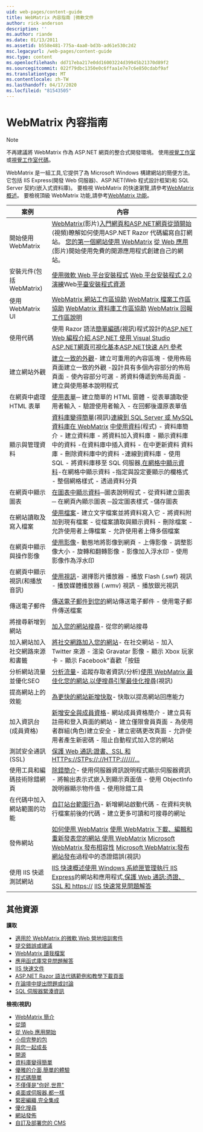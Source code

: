 ```yaml
---
uid: web-pages/content-guide
title: WebMatrix 內容指南 |微軟文件
author: rick-anderson
description: ''
ms.author: riande
ms.date: 01/13/2011
ms.assetid: b558e481-775a-4aa0-bd3b-ad61e530c2d2
msc.legacyurl: /web-pages/content-guide
msc.type: content
ms.openlocfilehash: dd717eba217e0dd16003224d39945b21370d89f2
ms.sourcegitcommit: 022f79dbc1350e0c6ffaa1e7e7c6e850cdabf9af
ms.translationtype: MT
ms.contentlocale: zh-TW
ms.lasthandoff: 04/17/2020
ms.locfileid: "81543505"
---
```

# <a name="webmatrix-content-guide"></a>WebMatrix 內容指南

> [!NOTE] 
> 不再建議將 WebMatrix 作為 ASP.NET 網頁的整合式開發環境。 使用[視覺工作室](xref:web-pages/overview/getting-started/program-asp-net-web-pages-in-visual-studio)或[視覺工作室代碼](https://code.visualstudio.com/)。

WebMatrix 是一組工具,它提供了為 Microsoft Windows 構建網站的簡便方法。 它包括 IIS Express(開發 Web 伺服器)、ASP.NET(Web 程式設計框架)和 SQL Server 契約(嵌入式資料庫)。 要檢視 WebMatrix 的快速瀏覽,請參考[WebMatrix 概述](https://www.microsoft.com/web/webmatrix/)。 要檢視頂級 WebMatrix 功能,請參考[WebMatrix 功能](https://www.microsoft.com/web/webmatrix/features/)。

| **案例** | **內容** |
| --- | --- |
| 開始使用 WebMatrix | [WebMatrix(](https://mediadl.microsoft.com/mediadl/www/s/silverlight/video/web/webmatrix/intro.mp4)影片)[入門網頁和ASP.NET網頁](https://go.microsoft.com/fwlink/?LinkId=202889)[從頭開始](https://mediadl.microsoft.com/mediadl/www/s/silverlight/video/web/webmatrix/walkthrough1b.mp4)(視頻)瞭解如何使用ASP.NET Razor 代碼編寫自訂網站。 [您的第一個網站使用 WebMatrix](https://go.microsoft.com/fwlink/?LinkId=208553) [從 Web 應用(](https://mediadl.microsoft.com/mediadl/www/s/silverlight/video/web/webmatrix/walkthrough2b.mp4)影片)開始使用免費的開源應用程式創建自己的網站。 |
| 安裝元件(包括 WebMatrix) | [使用微軟 Web 平台安裝程式](https://www.iis.net/learn/install/web-platform-installer/using-the-microsoft-web-platform-installer) [Web 平台安裝程式 2.0 演練](https://www.iis.net/learn/install/web-platform-installer/web-platform-installer-20-walkthrough)Web[平臺安裝程式資源](https://www.iis.net/learn/install/web-platform-installer/web-platform-installer-resources) |
| 使用 WebMatrix UI | [WebMatrix 網站工作區協助](https://go.microsoft.com/fwlink/?LinkId=208788) [WebMatrix 檔案工作區協助](https://go.microsoft.com/fwlink/?LinkId=208787) [WebMatrix 資料庫工作區協助](https://go.microsoft.com/fwlink/?LinkId=208786) [WebMatrix 回報工作區說明](https://go.microsoft.com/fwlink/?LinkId=208789) |
| 使用代碼 | 使用 Razor 語法[簡單編碼](https://mediadl.microsoft.com/mediadl/www/s/silverlight/video/web/webmatrix/webx-aspnetpages.mp4)(視訊)程式設計的[ASP.NET Web 編程介紹](https://go.microsoft.com/fwlink/?LinkId=202890)[,ASP.NET 使用 Visual Studio](https://go.microsoft.com/fwlink/?LinkId=205854) [ASP.NET網頁可視化基本](https://go.microsoft.com/fwlink/?LinkId=202908)[ASP.NET快速 API 參考](https://go.microsoft.com/fwlink/?LinkId=202907) |
| 建立網站外觀 | [建立一致的外觀](https://go.microsoft.com/fwlink/?LinkId=202891)- 建立可重用的內容區塊 - 使用佈局頁面建立一致的外觀 -設計具有多個內容部分的佈局頁面 - 使內容部分可選 - 將資料傳遞到佈局頁面 - 建立與使用基本說明程式 |
| 在網頁中處理 HTML 表單 | [使用表單](https://go.microsoft.com/fwlink/?LinkId=202892)─ 建立簡單的 HTML 窗體 - 從表單讀取使用者輸入 - 驗證使用者輸入 - 在回郵後還原表單值 |
| 顯示與管理資料 | [資料庫變得簡單](https://mediadl.microsoft.com/mediadl/www/s/silverlight/video/web/webmatrix/webx-databases.mp4)(視訊)[連線到 SQL Server 或 MySQL 資料庫在 WebMatrix](https://go.microsoft.com/fwlink/?LinkId=208661) [中使用資料](https://go.microsoft.com/fwlink/?LinkId=202893)(程式) - 資料庫簡介 - 建立資料庫 - 將資料加入資料庫 - 顯示資料庫中的資料 -在資料庫中插入資料 - 在中更新資料 資料庫 - 刪除資料庫中的資料 -連線到資料庫 - 使用 SQL - 將資料庫移至 SQL 伺服器[,在網格中顯示資料](https://go.microsoft.com/fwlink/?LinkId=202894)-在網格中顯示資料 -指定與設定要顯示的欄格式 - 整個網格樣式 - 透過資料分頁 |
| 在網頁中顯示圖表 | [在圖表中顯示資料](https://go.microsoft.com/fwlink/?LinkId=202895)─圖表說明程式 - 從資料建立圖表 ─ 在網頁內顯示圖表 ─設定圖表樣式 -儲存圖表 |
| 在網站讀取及寫入檔案 | [使用檔案](https://go.microsoft.com/fwlink/?LinkId=202896)- 建立文字檔案並將資料寫入它 - 將資料附加到現有檔案 - 從檔案讀取與顯示資料 - 刪除檔案 - 允許使用者上傳檔案 - 允許使用者上傳多個檔案 |
| 在網頁中顯示與操作影像 | [使用影像](https://go.microsoft.com/fwlink/?LinkId=202897)- 動態地將影像到網頁 - 上傳影像 - 調整影像大小 - 旋轉和翻轉影像 - 影像加入浮水印 - 使用影像作為浮水印 |
| 在網頁中顯示視訊(和播放音訊) | [使用視訊](https://go.microsoft.com/fwlink/?LinkId=202898)- 選擇影片播放器 - 播放 Flash (.swf) 視訊 - 播放媒體播放器 (.wmv) 視訊 - 播放銀光視訊 |
| 傳送電子郵件 | [傳送電子郵件到您的](https://go.microsoft.com/fwlink/?LinkId=202899)網站傳送電子郵件 - 使用電子郵件傳送檔案 |
| 將搜尋新增到網站 | [加入您的網站搜尋](https://go.microsoft.com/fwlink/?LinkId=202900)- 從您的網站搜尋 |
| 加入網站加入社交網路來源和書籤 | [將社交網路加入您的網站](https://go.microsoft.com/fwlink/?LinkId=202901)- 在社交網站 - 加入 Twitter 來源 - 渲染 Gravatar 影像 - 顯示 Xbox 玩家卡 - 顯示 Facebook"喜歡「按鈕 |
| 分析網站流量並優化SEO | [分析流量](https://go.microsoft.com/fwlink/?LinkId=202902)- 追蹤存取者資訊(分析)[使用 WebMatrix 最佳化您的網站,以便搜尋引擎](https://go.microsoft.com/fwlink/?LinkId=202953)[最佳化搜尋](https://mediadl.microsoft.com/mediadl/www/s/silverlight/video/web/webmatrix/webx-seo.mp4)(視訊) |
| 提高網站上的效能 | [為更快的網站新增快取](https://go.microsoft.com/fwlink/?LinkId=202903)- 快取以提高網站回應能力 |
| 加入資訊台(成員資格) | [新增安全與成員資格](https://go.microsoft.com/fwlink/?LinkId=202904)- 網站成員資格簡介 - 建立具有註冊和登入頁面的網站 - 建立僅限會員頁面 - 為使用者群組(角色)建立安全 - 建立密碼更改頁面 - 允許使用者產生新密碼 - 阻止自動程式加入您的網站 |
| 測試安全通訊 (SSL) | [保護 Web 通訊:證書、SSL 和HTTPs://STPs://://HTTP://////...](https://go.microsoft.com/fwlink/?LinkId=208660) |
| 使用工具和編碼技術除錯網頁 | [除錯簡介](https://go.microsoft.com/fwlink/?LinkId=202905)- 使用伺服器資訊說明程式顯示伺服器資訊 - 將輸出表示式嵌入到顯示頁面值 - 使用 ObjectInfo 說明器顯示物件值 - 使用除錯工具 |
| 在代碼中加入網站範圍的功能 | [自訂站台範圍行為](https://go.microsoft.com/fwlink/?LinkId=202906)- 新增網站啟動代碼 - 在資料夾執行檔案前後的代碼 - 建立更多可讀和可搜尋的網址 |
| 發佈網站 | [如何使用 WebMatrix](https://go.microsoft.com/fwlink/?LinkId=202954) [使用 WebMatrix 下載、編輯和重新發表您的網站,使用 WebMatrix](https://go.microsoft.com/?linkid=9751042) [Microsoft WebMatrix 發布相容性](https://www.iis.net/learn/develop/troubleshooting-webmatrix/microsoft-webmatrix-publish-compatibility) [Microsoft WebMatrix:發布](https://www.iis.net/learn/develop/troubleshooting-webmatrix/microsoft-webmatrix-certificate-errors-during-publishing)[網站發布](https://mediadl.microsoft.com/mediadl/www/s/silverlight/video/web/webmatrix/webx-publish.mp4)過程中的憑證錯誤(視訊) |
| 使用 IIS 快遞測試網站 | [IIS 快速概述](https://www.iis.net/learn/extensions/introduction-to-iis-express/iis-express-overview)[使用 Windows 系統匣管理](https://www.iis.net/learn/extensions/using-iis-express/using-the-windows-system-tray-to-manage-websites-and-applications)[執行 IIS Express](https://www.iis.net/learn/extensions/using-iis-express/running-iis-express-from-the-command-line)的網站和應用程式[,保護 Web 通訊:憑證、SSL 和 https://](https://go.microsoft.com/fwlink/?LinkId=208660) [IIS 快速常見問題解答](https://www.iis.net/learn/extensions/introduction-to-iis-express/iis-express-faq) |

## <a name="additional-resources"></a>其他資源

**讀取**

- [適用於 WebMatrix 的微軟 Web 營地培訓套件](http://trainingkit.webcamps.ms/WebMatrix.htm)
- [提交錯誤或建議](https://go.microsoft.com/fwlink/?LinkId=195940)
- [WebMatrix 讀我檔案](readme/index.md)
- [應用函式庫常見問題解答](https://go.microsoft.com/fwlink/?LinkId=196179)
- [IIS 快速文件](https://go.microsoft.com/fwlink/?LinkID=195075)
- [ASP.NET Razor 語法代碼範例和教學下載頁面](https://go.microsoft.com/fwlink/?LinkId=208516)
- [在論壇中提出問題或討論](https://forums.asp.net/1224.aspx)
- [SQL 伺服器緊湊資訊](https://go.microsoft.com/fwlink/?LinkId=195939)

**檢視(視訊)**

- [WebMatrix 簡介](https://mediadl.microsoft.com/mediadl/www/s/silverlight/video/web/webmatrix/intro.mp4)
- [從頭](https://mediadl.microsoft.com/mediadl/www/s/silverlight/video/web/webmatrix/walkthrough1b.mp4)
- [從 Web 應用開始](https://mediadl.microsoft.com/mediadl/www/s/silverlight/video/web/webmatrix/walkthrough2b.mp4)
- [小但完整的包](https://mediadl.microsoft.com/mediadl/www/s/silverlight/video/web/webmatrix/webx-compact.mp4)
- [與您一起成長](https://mediadl.microsoft.com/mediadl/www/s/silverlight/video/web/webmatrix/webx-extend.mp4)
- [開源](https://mediadl.microsoft.com/mediadl/www/s/silverlight/video/web/webmatrix/webx-webapps-b.mp4)
- [資料庫變得簡單](https://mediadl.microsoft.com/mediadl/www/s/silverlight/video/web/webmatrix/webx-databases.mp4)
- [優雅的介面,簡單的體驗](https://mediadl.microsoft.com/mediadl/www/s/silverlight/video/web/webmatrix/webx-ux.mp4)
- [程式碼簡單](https://mediadl.microsoft.com/mediadl/www/s/silverlight/video/web/webmatrix/webx-aspnetpages.mp4)
- [不僅僅是"你好,世界"](https://mediadl.microsoft.com/mediadl/www/s/silverlight/video/web/webmatrix/webx-helpers.mp4)
- [桌面或伺服器,都一樣](https://mediadl.microsoft.com/mediadl/www/s/silverlight/video/web/webmatrix/webx-enviroment.mp4)
- [緊密編織,完全集成](https://mediadl.microsoft.com/mediadl/www/s/silverlight/video/web/webmatrix/webx-integrated.mp4)
- [優化搜尋](https://mediadl.microsoft.com/mediadl/www/s/silverlight/video/web/webmatrix/webx-seo.mp4)
- [網站發佈](https://mediadl.microsoft.com/mediadl/www/s/silverlight/video/web/webmatrix/webx-publish.mp4)
- [自訂及部署您的 CMS](https://mediadl.microsoft.com/mediadl/www/s/silverlight/video/web/webmatrix/walkthrough2b.mp4)
